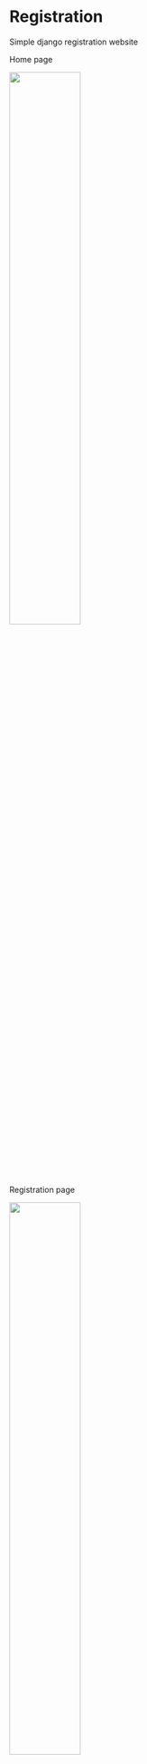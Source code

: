 # Registration
Simple django registration website
<p>Home page</p>
<img src="reg_pic/pic4" width=50%>
<p>Registration page</p>
<img src="reg_pic/pic3" width=50%>
<p>Login page</p>
<img src="reg_pic/pic2" width=50%>
<p>index page</p>
<img src="reg_pic/pic1" width=50%>
